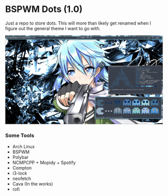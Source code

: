# BSPWM Dots (1.0)
Just a repo to store dots. This will more than likely get renamed when I figure out the general theme I want to go with. 

![Screencap](imgs/004.png)

### Some Tools
* Arch Linux
* BSPWM
* Polybar
* NCMPCPP + Mopidy + Spotify
* Compton
* i3-lock
* neofetch
* Cava (In the works)
* rofi

